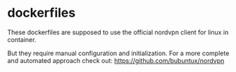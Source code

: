 # dockerfiles
These dockerfiles are supposed to use the official nordvpn client for linux in container. 

But they require manual configuration and initialization. For a more complete and automated approach check out: https://github.com/bubuntux/nordvpn
